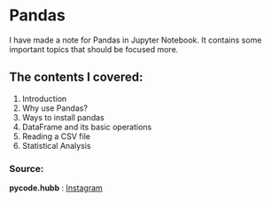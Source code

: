 # Pandas
I have made a note for Pandas in Jupyter Notebook. It contains some important topics that should be focused more.

## The contents I covered:
1. Introduction
2. Why use Pandas?
3. Ways to install pandas
4. DataFrame and its basic operations
5. Reading a CSV file
6. Statistical Analysis

### Source: 
**pycode.hubb** : [Instagram](https://www.instagram.com/pycode.hubb/)
